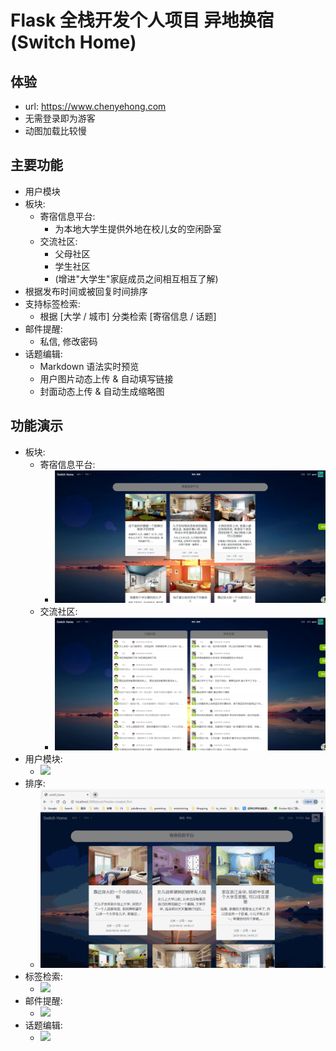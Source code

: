 Flask 全栈开发个人项目 异地换宿 (Switch Home)
===


体验
---
- url: https://www.chenyehong.com
- 无需登录即为游客
- 动图加载比较慢

主要功能
---
- 用户模块
- 板块:
    - 寄宿信息平台:
        - 为本地大学生提供外地在校儿女的空闲卧室
    - 交流社区: 
        - 父母社区
        - 学生社区
        - (增进"大学生"家庭成员之间相互相互了解)
- 根据发布时间或被回复时间排序
- 支持标签检索:
    - 根据 [大学 / 城市] 分类检索 [寄宿信息 / 话题]
- 邮件提醒:
    - 私信, 修改密码
- 话题编辑:
    - Markdown 语法实时预览
    - 用户图片动态上传 & 自动填写链接
    - 封面动态上传 & 自动生成缩略图

功能演示
---
- 板块:
    - 寄宿信息平台:
        - ![](/img-show/board_post.png)
    - 交流社区: 
        - ![](/img-show/board_topic.png)
- 用户模块:
    - ![](/img-show/user_module.gif)
- 排序:
    - ![](/img-show/sort.gif)
- 标签检索:
    - ![](/img-show/search.gif)
- 邮件提醒:
    - ![](/img-show/mail.gif)
- 话题编辑:
    - ![](/img-show/post.gif)
